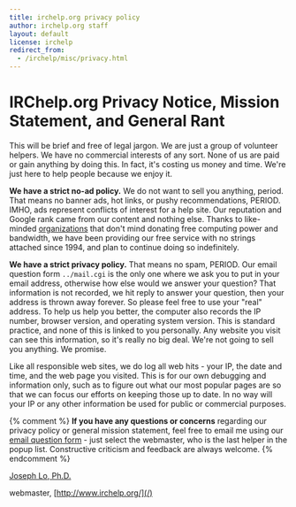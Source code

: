 ```yaml
---
title: irchelp.org privacy policy
author: irchelp.org staff
layout: default
license: irchelp
redirect_from:
  - /irchelp/misc/privacy.html
---
```


# IRChelp.org Privacy Notice, Mission Statement, and General Rant

This will be brief and free of legal jargon. We are just a group of volunteer
helpers. We have no commercial interests of any sort. None of us are paid or
gain anything by doing this. In fact, it's costing us money and time. We're
just here to help people because we enjoy it.

**We have a strict no-ad policy.** We do not want to sell you anything, period.
That means no banner ads, hot links, or pushy recommendations, PERIOD. IMHO,
ads represent conflicts of interest for a help site. Our reputation and Google
rank came from our content and nothing else. Thanks to like-minded
[organizations](/irchelp/credit.html) that don't mind donating free computing
power and bandwidth, we have been providing our free service with no strings
attached since 1994, and plan to continue doing so indefinitely.

**We have a strict privacy policy.** That means no spam, PERIOD. 
Our email question form `../mail.cgi` is the only one where we ask you to put
in your email address, otherwise how else would we answer your question? 
That information is not recorded, we hit reply to answer your question, then
your address is thrown away forever. So please feel free to use your "real"
address.  To help us help you better, the computer also records the IP number,
browser version, and operating system version. This is standard practice, and
none of this is linked to you personally. Any website you visit can see this
information, so it's really no big deal. We're not going to sell you anything.
We promise.

Like all responsible web sites, we do log all web hits - your IP, the date and
time, and the web page you visited. This is for our own debugging and
information only, such as to figure out what our most popular pages are so
that we can focus our efforts on keeping those up to date. In no way will your
IP or any other information be used for public or commercial purposes.

{% comment %}
**If you have any questions or concerns** regarding our privacy policy or
general mission statement, feel free to email me using our [email question
form](../mail.cgi) - just select the webmaster, who is the last helper in the
popup list. Constructive criticism and feedback are always welcome.
{% endcomment %}

[Joseph Lo, Ph.D.](http://deckard.duhs.duke.edu/~jyl/)

webmaster, [http://www.irchelp.org/](/)
